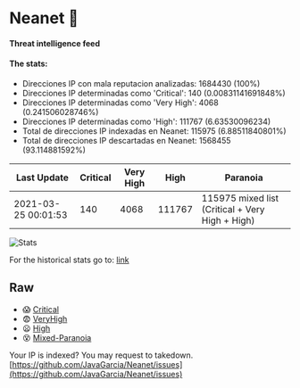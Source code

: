 # Neanet :hocho:
#### Threat intelligence feed
#### The stats:

- Direcciones IP con mala reputacion analizadas: 1684430 (100%)
- Direcciones IP determinadas como 'Critical':  140 (0.00831141691848%)
- Direcciones IP determinadas como 'Very High':  4068 (0.241506028746%)
- Direcciones IP determinadas como 'High':  111767 (6.63530096234)
- Total de direcciones IP indexadas en Neanet:  115975 (6.88511840801%)
- Total de direcciones IP descartadas en Neanet:  1568455 (93.114881592%)

| Last Update | Critical | Very High | High | Paranoia |
| --- | --- | --- | --- | --- |
| 2021-03-25 00:01:53 | 140 | 4068 | 111767 | 115975 mixed list (Critical + Very High + High)|

![Stats](https://docs.google.com/spreadsheets/d/e/2PACX-1vSnaNMIXVabIpDJjufMlzH7poXnshF3mgd8Is1g9ytUEzVsP5my4Trn8f-xkoLLQ38xpL3HtmUexLo6/pubchart?oid=501124687&format=image)

For the historical stats go to: [link](/stats.csv)
## Raw
- :scream: [Critical](https://raw.githubusercontent.com/JavaGarcia/Neanet/master/blacklists/neanet_critical.txt)
- :fearful: [VeryHigh](https://raw.githubusercontent.com/JavaGarcia/Neanet/master/blacklists/neanet_veryHigh.txtt)
- :frowning: [High](https://raw.githubusercontent.com/JavaGarcia/Neanet/master/blacklists/neanet_high.txt)
- :dizzy_face: [Mixed-Paranoia](https://raw.githubusercontent.com/JavaGarcia/Neanet/master/blacklists/neanet_all.txt)


Your IP is indexed? You may request to takedown. [https://github.com/JavaGarcia/Neanet/issues](https://github.com/JavaGarcia/Neanet/issues)












































































































































































































































































































































































































































































































































































































































































































































































































































































































































































































































































































































































































































































































































































































































































































































































































































































































































































































































































































































































































































































































































































































































































































































































































































































































































































































































































































































































































































































































































































































































































































































































































































































































































































































































































































































































































































































































































































































































































































































































































































































































































































































































































































































































































































































































































































































































































































































































































































































































































































































































































































































































































































































































